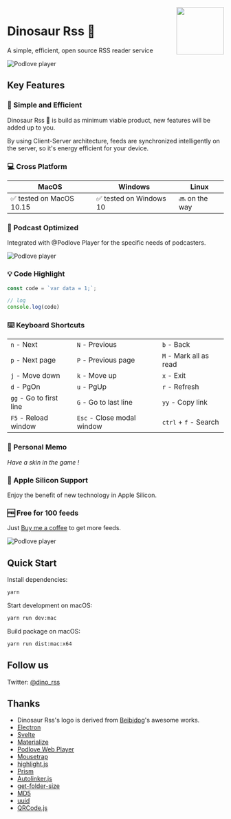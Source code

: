 <img align="right" width="110" src="https://raw.githubusercontent.com/richshaw2015/dino-rss-electron/master/public/icon/logo.svg">

# Dinosaur Rss 🦕

A simple, efficient, open source RSS reader service

![Podlove player](https://raw.githubusercontent.com/richshaw2015/dino-rss-electron/master/build/screenshot.jpg)

## Key Features

### 🚀 Simple and Efficient
Dinosaur Rss 🦕 is build as minimum viable product, new features will be added up to you.

By using Client-Server architecture, feeds are synchronized intelligently on the server, so it's energy efficient for your device.

### 💻 Cross Platform

| MacOS      | Windows | Linux |
| ----------- | ----------- | ----------- |
| ✅ tested on MacOS 10.15      | ✅ tested on Windows 10       | 🔜 on the way |

### 🎤 Podcast Optimized
Integrated with @Podlove Player for the specific needs of podcasters.

![Podlove player](https://raw.githubusercontent.com/richshaw2015/dino-rss-electron/master/public/icon/podlove.jpg)

### 💡 Code Highlight

```js
const code = `var data = 1;`;

// log
console.log(code)
```

### ⌨️ Keyboard Shortcuts

| | | |
| - | - | - |
| `n` - Next | `N` - Previous | `b` - Back |
| `p` - Next page | `P` - Previous page | `M` - Mark all as read |
| `j` - Move down | `k` - Move up | `x` - Exit |
| `d` - PgOn | `u` - PgUp | `r` - Refresh |
| `gg` - Go to first line | `G` - Go to last line | `yy` - Copy link |
| `F5`  - Reload window | `Esc` - Close modal window | `ctrl` + `f` - Search |

### 📝 Personal Memo

_Have a skin in the game !_

### 🍎 Apple Silicon Support

Enjoy the benefit of new technology in Apple Silicon.

### ️🆓 Free for 100 feeds
Just [Buy me a coffee](https://www.buymeacoffee.com/dinorss) to get more feeds.

![Podlove player](https://raw.githubusercontent.com/richshaw2015/dino-rss-electron/master/public/icon/buymeacoffee.png)

## Quick Start

Install dependencies:

```sh
yarn
```

Start development on macOS:

```sh
yarn run dev:mac
```

Build package on macOS:
```sh
yarn run dist:mac:x64
```

## Follow us
Twitter: [@dino_rss](https://twitter.com/dino_rss)

## Thanks

-  Dinosaur Rss's logo is derived from <a href="https://icon-icons.com/pack/Safari/2565" target="_blank">Beibidog</a>'s awesome works.
- [Electron](https://www.electronjs.org/)
- [Svelte](https://svelte.dev/)
- [Materialize](https://materializecss.com)
- [Podlove Web Player](https://podlove.org/podlove-web-player/)
- [Mousetrap](https://craig.is/killing/mice)
- [highlight.js](https://highlightjs.org/)
- [Prism](https://prismjs.com/)
- [Autolinker.js](https://github.com/gregjacobs/Autolinker.js)
- [get-folder-size](https://github.com/alessioalex/get-folder-size#readme)
- [MD5](https://github.com/pvorb/node-md5#readme)
- [uuid](https://github.com/uuidjs/uuid#readme)
- [QRCode.js](https://github.com/davidshimjs/qrcodejs)
